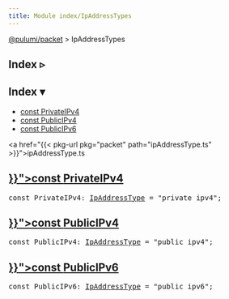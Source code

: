 ```yaml
---
title: Module index/IpAddressTypes
---
```


<!-- WARNING: this page was generated by a tool. Do not edit it by hand. -->
<!-- To change it, please see https://github.com/pulumi/docs/tree/master/tools/tscdocgen. -->

<a href="../">@pulumi/packet</a> &gt; IpAddressTypes

<div class="toggleVisible">
<div class="collapsed">
<h2 class="pdoc-module-header toggleButton" title="Click to show Index">Index ▹</h2>
</div>
<div class="expanded">
<h2 class="pdoc-module-header toggleButton" title="Click to hide Index">Index ▾</h2>
<div class="pdoc-module-contents">
<ul>
<li><a href="#PrivateIPv4">const PrivateIPv4</a></li>
<li><a href="#PublicIPv4">const PublicIPv4</a></li>
<li><a href="#PublicIPv6">const PublicIPv6</a></li>
</ul>

<a href="{{< pkg-url pkg="packet" path="ipAddressType.ts" >}}">ipAddressType.ts</a> 
</div>
</div>
</div>


<h2 class="pdoc-module-header" id="PrivateIPv4">
<a class="pdoc-member-name" href="{{< pkg-url pkg="packet" path="ipAddressType.ts#L16" >}}">const <b>PrivateIPv4</b></a>
</h2>
<div class="pdoc-module-contents">
<pre class="highlight"><span class='kd'>const</span> PrivateIPv4: <a href='#IpAddressType'>IpAddressType</a> = <span class='s2'>&#34;private_ipv4&#34;</span>;</pre>
</div>
<h2 class="pdoc-module-header" id="PublicIPv4">
<a class="pdoc-member-name" href="{{< pkg-url pkg="packet" path="ipAddressType.ts#L17" >}}">const <b>PublicIPv4</b></a>
</h2>
<div class="pdoc-module-contents">
<pre class="highlight"><span class='kd'>const</span> PublicIPv4: <a href='#IpAddressType'>IpAddressType</a> = <span class='s2'>&#34;public_ipv4&#34;</span>;</pre>
</div>
<h2 class="pdoc-module-header" id="PublicIPv6">
<a class="pdoc-member-name" href="{{< pkg-url pkg="packet" path="ipAddressType.ts#L18" >}}">const <b>PublicIPv6</b></a>
</h2>
<div class="pdoc-module-contents">
<pre class="highlight"><span class='kd'>const</span> PublicIPv6: <a href='#IpAddressType'>IpAddressType</a> = <span class='s2'>&#34;public_ipv6&#34;</span>;</pre>
</div>
